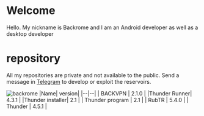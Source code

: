 ﻿# Welcome

Hello. My nickname is Backrome and I am an Android developer as well as a desktop developer


# repository

All my repositories are private and not available to the public.
Send a message in [Telegram](https://t.me/backrome777) to develop or exploit the reservoirs.

 

 ![backrome](https://s2.uupload.ir/files/img_20221111_213053_491_db3c.jpg)
|Name| version|
|--|--|
| BACKVPN | 2.1.0 |
|Thunder Runner| 4.3.1 |
|Thunder installer| 2.1 |
| Thunder program | 2.1 |
| RubTR | 5.4.0 |
| Thunder | 4.5.1 |


